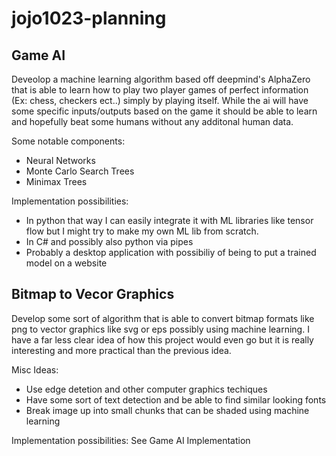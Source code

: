 # jojo1023-planning

## Game AI
Deveolop a machine learning algorithm based off deepmind's AlphaZero that is able to learn how to play two player games of perfect information (Ex: chess, checkers ect..) simply by playing itself. While the ai will have some specific inputs/outputs based on the game it should be able to learn and hopefully beat some humans without any additonal human data. 

Some notable components:
* Neural Networks
* Monte Carlo Search Trees
* Minimax Trees

Implementation possibilities:
* In python that way I can easily integrate it with ML libraries like tensor flow but I might try to make my own ML lib from scratch.
* In C# and possibly also python via pipes 
* Probably a desktop application with possibiliy of being to put a trained model on a website

## Bitmap to Vecor Graphics
Develop some sort of algorithm that is able to convert bitmap formats like png to vector graphics like svg or eps possibly using machine learning. I have a far less clear idea of how this project would even go but it is really interesting and more practical than the previous idea. 

Misc Ideas:
* Use edge detetion and other computer graphics techiques
* Have some sort of text detection and be able to find similar looking fonts
* Break image up into small chunks that can be shaded using machine learning

Implementation possibilities: See Game AI Implementation
